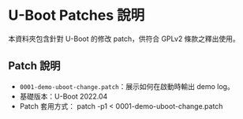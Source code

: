 # U-Boot Patches 說明

本資料夾包含針對 U-Boot 的修改 patch，供符合 GPLv2 條款之釋出使用。

## Patch 說明

- `0001-demo-uboot-change.patch`：展示如何在啟動時輸出 demo log。
- 基礎版本：U-Boot 2022.04
- Patch 套用方式：
  patch -p1 < 0001-demo-uboot-change.patch

